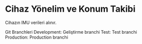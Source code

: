 # Cihaz Yönelim ve Konum Takibi
Cihazın IMU verileri alınır.

Git Branchleri
Development: Geliştirme branchi
Test: Test branchi
Production: Production branchi


